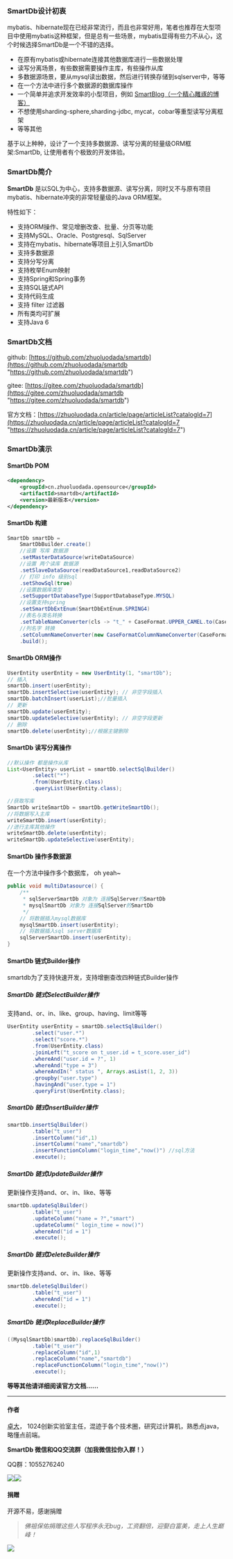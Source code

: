 ### SmartDb设计初衷
mybatis、hibernate现在已经非常流行，而且也非常好用，笔者也推荐在大型项目中使用mybatis这种框架，但是总有一些场景，mybatis显得有些力不从心，这个时候选择SmartDb是一个不错的选择。

- 在原有mybatis或hibernate连接其他数据库进行一些数据处理
- 读写分离场景，有些数据需要操作主库，有些操作从库
- 多数据源场景，要从mysql读出数据，然后进行转换存储到sqlserver中，等等
- 在一个方法中进行多个数据源的数据库操作
- 一个简单并追求开发效率的小型项目，例如 [SmartBlog（一个精心雕琢的博客）](https://zhuoluodada.cn "SmartBlog（一个精心雕琢的博客）")
- 不想使用sharding-sphere,sharding-jdbc, mycat，cobar等重型读写分离框架
- 等等其他

基于以上种种，设计了一个支持多数据源、读写分离的轻量级ORM框架:SmartDb, 让使用者有个极致的开发体验。

### SmartDb简介
**SmartDb** 是以SQL为中心，支持多数据源、读写分离，同时又不与原有项目mybatis、hibernate冲突的非常轻量级的Java ORM框架。

特性如下：
- 支持ORM操作、常见增删改查、批量、分页等功能
- 支持MySQL、Oracle、Postgresql、SqlServer
- 支持在mybatis、hibernate等项目上引入SmartDb
- 支持多数据源
- 支持分写分离
- 支持枚举Enum映射
- 支持Spring和Spring事务
- 支持SQL链式API
- 支持代码生成
- 支持 filter 过滤器
- 所有类均可扩展
- 支持Java 6

### SmartDb文档

github:  [https://github.com/zhuoluodada/smartdb](https://github.com/zhuoluodada/smartdb "https://github.com/zhuoluodada/smartdb")

gitee:  [https://gitee.com/zhuoluodada/smartdb](https://gitee.com/zhuoluodada/smartdb "https://gitee.com/zhuoluodada/smartdb")

官方文档：[https://zhuoluodada.cn/article/page/articleList?catalogId=7](https://zhuoluodada.cn/article/page/articleList?catalogId=7 "https://zhuoluodada.cn/article/page/articleList?catalogId=7")


### SmartDb演示
#### SmartDb POM
```xml
<dependency>
	<groupId>cn.zhuoluodada.opensource</groupId>
	<artifactId>smartdb</artifactId>
	<version>最新版本</version>
</dependency>
```
#### SmartDb 构建
```java
SmartDb smartDb = 
	SmartDbBuilder.create()
	//设置 写库 数据源
	.setMasterDataSource(writeDataSource)
	//设置 两个读库 数据源
	.setSlaveDataSource(readDataSource1,readDataSource2)
	// 打印 info 级别sql
	.setShowSql(true)
	//设置数据库类型
	.setSupportDatabaseType(SupportDatabaseType.MYSQL)
	//设置支持spring
	.setSmartDbExtEnum(SmartDbExtEnum.SPRING4)
	//表名与类名转换
	.setTableNameConverter(cls -> "t_" + CaseFormat.UPPER_CAMEL.to(CaseFormat.LOWER_UNDERSCORE, cls.getSimpleName()))
	//列名字 转换
	.setColumnNameConverter(new CaseFormatColumnNameConverter(CaseFormat.LOWER_CAMEL, CaseFormat.LOWER_UNDERSCORE))
	.build();
```

#### SmartDb ORM操作

```java
UserEntity userEntity = new UserEntity(1, "smartDb");
// 插入
smartDb.insert(userEntity);
smartDb.insertSelective(userEntity); // 非空字段插入
smartDb.batchInsert(userList);//批量插入
// 更新
smartDb.update(userEntity);  
smartDb.updateSelective(userEntity); // 非空字段更新
// 删除
smartDb.delete(userEntity);//根据主键删除
```
#### SmartDb 读写分离操作
```java
//默认操作 都是操作从库
List<UserEntity> userList = smartDb.selectSqlBuilder()
        .select("*")
        .from(UserEntity.class)
        .queryList(UserEntity.class);

//获取写库
SmartDb writeSmartDb = smartDb.getWriteSmartDb();
//将数据写入主库
writeSmartDb.insert(userEntity);
//进行主库其他操作
writeSmartDb.delete(userEntity);
writeSmartDb.updateSelective(userEntity);
```
#### SmartDb 操作多数据源
在一个方法中操作多个数据库， oh yeah~
```java
public void multiDatasource() {
    /**
     * sqlServerSmartDb 对象为 连接SqlServer的SmartDb
     * mysqlSmartDb 对象为 连接SqlServer的SmartDb
     */
    // 将数据插入mysql数据库
    mysqlSmartDb.insert(userEntity);
    // 将数据插入sql server数据库
    sqlServerSmartDb.insert(userEntity);
}
```
#### SmartDb 链式Builder操作
smartdb为了支持快速开发，支持增删查改四种链式Builder操作
##### SmartDb 链式SelectBuilder操作
支持and、or、in、like、group、having、limit等等
```java
UserEntity userEntity = smartDb.selectSqlBuilder()
        .select("user.*")
        .select("score.*")
        .from(UserEntity.class)
        .joinLeft("t_score on t_user.id = t_score.user_id")
        .whereAnd("user.id = ?", 1)
        .whereAnd("type = 3")
        .whereAndIn(" status ", Arrays.asList(1, 2, 3))
        .groupby("user.type")
        .havingAnd("user.type = 1")
        .queryFirst(UserEntity.class);
```
##### SmartDb 链式InsertBuilder操作
```java
smartDb.insertSqlBuilder()
        .table("t_user")
        .insertColumn("id",1)
        .insertColumn("name","smartdb")
        .insertFunctionColumn("login_time","now()") //sql方法
        .execute();
```
##### SmartDb 链式UpdateBuilder操作
更新操作支持and、or、in、like、等等
```java
smartDb.updateSqlBuilder()
        .table("t_user")
        .updateColumn("name = ?","smart")
        .updateColumn(" login_time = now()")
        .whereAnd("id = 1")
        .execute();
```
##### SmartDb 链式DeleteBuilder操作
更新操作支持and、or、in、like、等等
```java
smartDb.deleteSqlBuilder()
        .table("t_user")
        .whereAnd("id = 1")
        .execute();
```
##### SmartDb 链式ReplaceBuilder操作
```java
((MysqlSmartDb)smartDb).replaceSqlBuilder()
        .table("t_user")
        .replaceColumn("id",1)
        .replaceColumn("name","smartdb")
        .replaceFunctionColumn("login_time","now()")
        .execute();
```

**等等其他请详细阅读官方文档......**

---
#### 作者

[卓大](https://zhuoluodada.cn)， 1024创新实验室主任，混迹于各个技术圈，研究过计算机，熟悉点java，略懂点前端。


**SmartDb 微信和QQ交流群（加我微信拉你入群！）**

QQ群：1055276240

![](https://images.gitee.com/uploads/images/2020/0416/190000_1efa99f8_5589720.jpeg)![](https://images.gitee.com/uploads/images/2020/0416/190000_8c0fb7c6_5589720.png)

#### 捐赠
开源不易，感谢捐赠
>*佛祖保佑捐赠这些人写程序永无bug，工资翻倍，迎娶白富美，走上人生巅峰！*

![](https://images.gitee.com/uploads/images/2020/0416/190000_cb8c44cd_5589720.jpeg)
